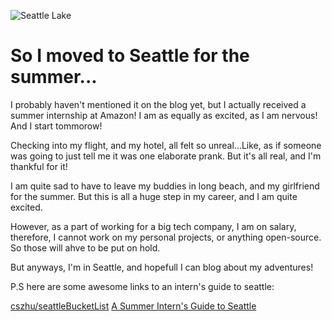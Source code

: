![Seattle Lake](https://lh3.googleusercontent.com/EyEpym2YYcNIPoTnwxPhbxOJgdO5TGBt0vWj0FeOQoBXJhgaIwBmWjLM0cor5tYKfYe6d0k_cXGUdeBhLaxgmVA07cezFRMnQIiM3OE6U9yo33kslirxfVd1mn3YvWGwFyyOus6aE0e5i0t-aER4mzX0hcuwYYYZW5ekkM7bIghvRpS5ALJZErlNG2DnirmZSG4DIriBXTGTAWcYxGs06zT-WpLnOqW27CBSr86LsQaWi2_uL09wz6wWXh0XdIDy_-dz8fCA21MjqyLxXR_06jGm1AUgCLW9UJnxekTlGqexMpD4A6i-OuQ9xwVjwtKq8Xpfr7v0XBC8c_zK2rj9VjW_ep9FXG9dy6D6Rx1UHLDdXLlEWiu7R7kX2wy-DJz2CH3VYfh1pKqJOM2jgwhh0dMzeAWLsYQfjK8nfKk8CqoUZKUwKOXOjUL13wPZmVxys_Glqz2Sl16Cu3ywYeyL1oXcZEOwKGX7lS1n1ERwD_SE9m65HNdWJFUZovpExnPNX3D2cJw274_VKUWndQj3NxbjI2MQpgWS1_B7NyF8g9qogBj4-dhLaPhYi7U1-oQ4Sq4_ANuMR1Zow5X60qlsxSmTZe1MGGs=w950-h713-no)

# So I moved to Seattle for the summer...

I probably haven't mentioned it on the blog yet, but I actually received a summer internship at Amazon!
I am as equally as excited, as I am nervous! And I start tommorow!

Checking into my flight, and my hotel, all felt so unreal...Like, as if someone was going to just tell me
it was one elaborate prank. But it's all real, and I'm thankful for it!

I am quite sad to have to leave my buddies in long beach, and my girlfriend for the summer. But this is 
all a huge step in my career, and I am quite excited.

However, as a part of working for a big tech company, I am on salary, therefore, I cannot work on my 
personal projects, or anything open-source. So those will ahve to be put on hold.

But anyways, I'm in Seattle, and hopefull I can blog about my adventures!

P.S here are some awesome links to an intern's guide to seattle:

[cszhu/seattleBucketList](https://github.com/cszhu/seattleBucketList)
[A Summer Intern's Guide to Seattle](http://apacible.us/blog/seattle-intern-guide/)
